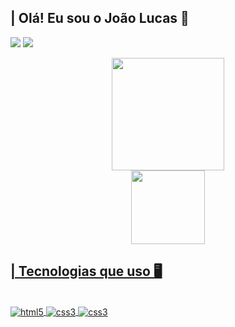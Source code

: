 ## | Olá! Eu sou o João Lucas 👋

<a href="https://www.linkedin.com/in/joão-lucas-a71b56208" target="_blank"><img src="https://img.shields.io/badge/LinkedIn-0077B5?style=for-the-badge&logo=linkedin&logoColor=white" target="_blank"></a> 
<a href = "mailto:dev.joaol@gmail.com"><img src="https://img.shields.io/badge/Gmail-D14836?style=for-the-badge&logo=gmail&logoColor=white" target="_blank"></a>

<div align="center">
  <a href="https://github.com/jlucassv">
  <img height="180em" src="https://github-readme-stats.vercel.app/api?username=jlucassv&show_icons=true&theme=radical&include_all_commits=true&count_private=true"/>
  <br>
  <img height="118em" src="https://github-readme-stats.vercel.app/api/top-langs/?username=jlucassv&layout=compact&langs_count=7&theme=radical"/>
</div>

## | Tecnologias que uso 🖥️
<div style="display: inline_block"><br>
<img align="center" alt="html5" src="https://img.shields.io/badge/HTML5-E34F26?style=for-the-badge&logo=html5&logoColor=white">
<img align="center" alt="css3" src="https://img.shields.io/badge/CSS3-1572B6?style=for-the-badge&logo=css3&logoColor=white">
<img align="center" alt="css3" src="https://img.shields.io/badge/JavaScript-F7DF1E?style=for-the-badge&logo=javascript&logoColor=white">
</div>
